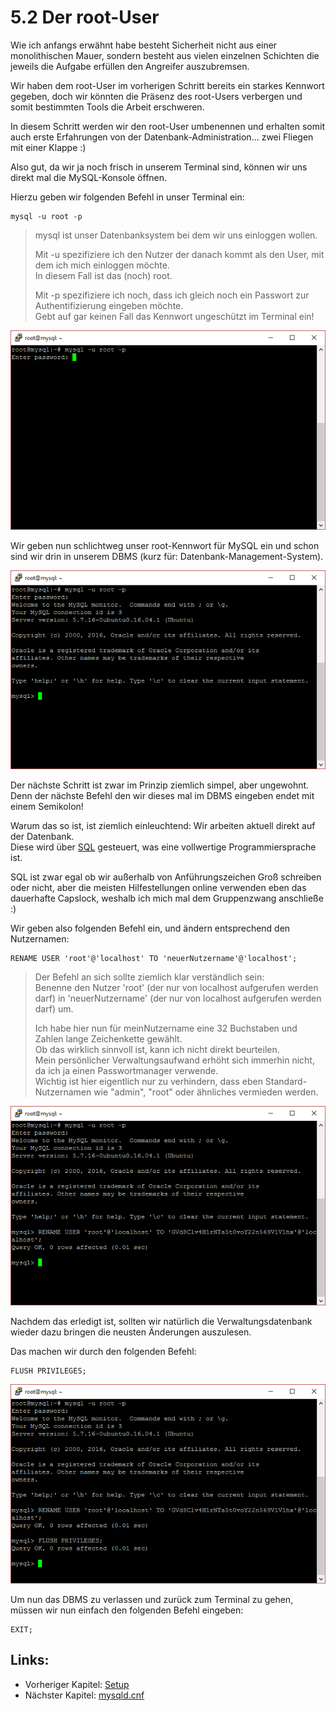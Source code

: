 # 5.2 Der root-User

Wie ich anfangs erwähnt habe besteht Sicherheit nicht aus einer monolithischen Mauer, sondern besteht aus vielen einzelnen Schichten die jeweils die Aufgabe erfüllen den Angreifer auszubremsen.

Wir haben dem root-User im vorherigen Schritt bereits ein starkes Kennwort gegeben, doch wir könnten die Präsenz des root-Users verbergen und somit bestimmten Tools die Arbeit erschweren.

In diesem Schritt werden wir den root-User umbenennen und erhalten somit auch erste Erfahrungen von der Datenbank-Administration... zwei Fliegen mit einer Klappe :\)

Also gut, da wir ja noch frisch in unserem Terminal sind, können wir uns direkt mal die MySQL-Konsole öffnen.

Hierzu geben wir folgenden Befehl in unser Terminal ein:

```
mysql -u root -p
```

> mysql ist unser Datenbanksystem bei dem wir uns einloggen wollen.
>
> Mit -u spezifiziere ich den Nutzer der danach kommt als den User, mit dem ich mich einloggen möchte.  
> In diesem Fall ist das \(noch\) root.
>
> Mit -p spezifiziere ich noch, dass ich gleich noch ein Passwort zur Authentifizierung eingeben möchte.  
> Gebt auf gar keinen Fall das Kennwort ungeschützt im Terminal ein!

![](/assets/change-root-1.png)

Wir geben nun schlichtweg unser root-Kennwort für MySQL ein und schon sind wir drin in unserem DBMS \(kurz für: Datenbank-Management-System\).

![](/assets/change-root-2.png)

Der nächste Schritt ist zwar im Prinzip ziemlich simpel, aber ungewohnt.  
Denn der nächste Befehl den wir dieses mal im DBMS eingeben endet mit einem Semikolon!

Warum das so ist, ist ziemlich einleuchtend: Wir arbeiten aktuell direkt auf der Datenbank.  
Diese wird über [SQL](https://de.wikipedia.org/wiki/SQL) gesteuert, was eine vollwertige Programmiersprache ist.

SQL ist zwar egal ob wir außerhalb von Anführungszeichen Groß schreiben oder nicht, aber die meisten Hilfestellungen online verwenden eben das dauerhafte Capslock, weshalb ich mich mal dem Gruppenzwang anschließe :\)

Wir geben also folgenden Befehl ein, und ändern entsprechend den Nutzernamen:

```
RENAME USER 'root'@'localhost' TO 'neuerNutzername'@'localhost';
```

> Der Befehl an sich sollte ziemlich klar verständlich sein:  
> Benenne den Nutzer 'root' \(der nur von localhost aufgerufen werden darf\) in 'neuerNutzername' \(der nur von localhost aufgerufen werden darf\) um.
>
> Ich habe hier nun für meinNutzername eine 32 Buchstaben und Zahlen lange Zeichenkette gewählt.  
> Ob das wirklich sinnvoll ist, kann ich nicht direkt beurteilen.  
> Mein persönlicher Verwaltungsaufwand erhöht sich immerhin nicht, da ich ja einen Passwortmanager verwende.  
> Wichtig ist hier eigentlich nur zu verhindern, dass eben Standard-Nutzernamen wie "admin", "root" oder ähnliches vermieden werden.

![](/assets/change-root-3.png)

Nachdem das erledigt ist, sollten wir natürlich die Verwaltungsdatenbank wieder dazu bringen die neusten Änderungen auszulesen.

Das machen wir durch den folgenden Befehl:

```
FLUSH PRIVILEGES;
```

![](/assets/change-root-4.png)

Um nun das DBMS zu verlassen und zurück zum Terminal zu gehen, müssen wir nun einfach den folgenden Befehl eingeben:

```
EXIT;
```

## Links:

* Vorheriger Kapitel: [Setup](/setup.md)
* Nächster Kapitel: [mysqld.cnf](/mysqldcnf.md)



